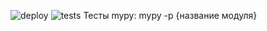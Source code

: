 ![deploy](https://github.com/inyutin/fancy_weather/workflows/deploy/badge.svg)
![tests](https://github.com/inyutin/fancy_weather/workflows/tests/badge.svg)
Тесты mypy: mypy -p {название модуля}
